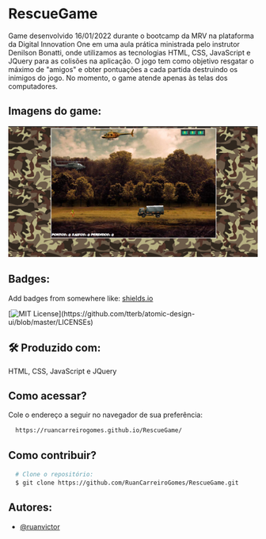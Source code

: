 # RescueGame

Game desenvolvido 16/01/2022 durante o bootcamp da MRV na plataforma da Digital Innovation One em uma aula prática ministrada pelo instrutor Denilson Bonatti, onde utilizamos as tecnologias HTML, CSS, JavaScript e JQuery para as colisões na aplicação. O jogo tem como objetivo resgatar o máximo de "amigos" e obter pontuações a cada partida destruindo os inimigos do jogo. No momento, o game atende apenas às telas dos computadores.

## Imagens do game:

![App Screenshot](imgs/Capturar.PNG)

## Badges:

Add badges from somewhere like: [shields.io](https://shields.io/)

[![MIT License](https://img.shields.io/apm/l/atomic-design-ui.svg?)](https://github.com/tterb/atomic-design-ui/blob/master/LICENSEs)

## 🛠 Produzido com:
HTML, CSS, JavaScript e JQuery

## Como acessar?

Cole o endereço a seguir no navegador de sua preferência:

```bash
  https://ruancarreirogomes.github.io/RescueGame/
```

## Como contribuir?

```bash
  # Clone o repositório:
  $ git clone https://github.com/RuanCarreiroGomes/RescueGame.git
```

## Autores:

- [@ruanvictor](https://github.com/RuanCarreiroGomes)
